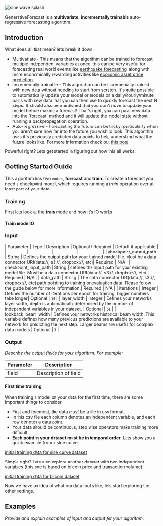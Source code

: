 ![sine wave splash](https://i.imgur.com/kDi9uIG.png)

GenerativeForecast is a **multivariate**, **incrementally trainable** auto-regressive forecasting algorithm.

## Introduction

What does all that mean? lets break it down.
* Multivatiate - This means that the algorithm can be trained to forecast multiple independent variables at once, this can be very useful for forecasting real world events like [earthquake forecasting][ef], along with more economically rewarding activities like [economic asset price prediction][econPred].
* Incrementally trainable - This algorithm can be incrementally trained with new data without needing to start from scratch. It's quite possible to automatically update your model or models on a daily/hourly/minute basis with new data that you can then use to quickly forecast the next N steps. It should also be mentioned that you don't _have_ to update your model before making a forecast! That's right, you can pass new data into the 'forecast' method and it will update the model state without running a backpropegation operation.
* Auto-regressive - Forecasting the future can be tricky, particularly when you aren't sure how far into the future you wish to look.  This algorithm uses it's previously predicted data points to help understand what the future looks like. For more information check out [this post][autoreg]

Powerful right? Lets get started in figuring out how this all works.



## Getting Started Guide
This algorithm has two `modes`, **forecast** and **train**. To create a forecast you need a checkpoint model, which requires running a _train_ operation over at least part of your data.

### Training
First lets look at the **train** mode and how it's IO works

#### Train mode IO
### Input

| Parameter | Type | Description | Optional / Required | Default if applicable |
| --------- | ----------- | ----------- | ----------- |
| checkpoint_output_path | String | Defines the output path for your trained model file. Must be a data connector URI(data://, s3://, dropbox://, etc)| Required | N/A |
| checkpoint_input_path | String | defines the input path for your existing model file. Must be a data connector URI(data://, s3://, dropbox://, etc) | Required | N/A |
| data_path | String | The data connector URI(data://, s3://, dropbox://, etc) path pointing to training or evaluation data. Please follow the guide below for more information.| Required | N/A |
| iterations | Integer | Defines the number of iterations per epoch for training, bigger numbers take longer| Optional | `10` |
| layer_width | Integer | Defines your networks layer width, depth is automatically determined by the number of independent variables in your dataset. | Optional | `51` |
| lookback_beam_width | Defines your networks historical beam width. This variable defines how many previous predictions are available to your network for predicting the next step. Larger beams are useful for complex data models.| Optional | `3` |

### Output

_Describe the output fields for your algorithm. For example:_

| Parameter | Description |
| --------- | ----------- |
| field     | Description of field |


#### First time training
When training a model on your data for the first time, there are some important things to consider.
* First and foremost, the data _must_ be a file in csv format.
* In this csv file each column denotes an independent variable, and each row denotes a data point.
* Your data should be continuous, step wise operators make training more difficult.
* **Each point in your dataset must be in temporal order.**
Lets show you a quick example from a sine curve:

[initial training data for sine curve dataset][initsined]

Simple right? Lets also explore another dataset with two independent variables (this one is based on bitcoin price and transaction volume):

[initial training data for bitcoin dataset][initbitd]

Now we have an idea of what our data looks like, lets start exploring the other settings.


## Examples

_Provide and explain examples of input and output for your algorithm._

[ef]: https://en.wikipedia.org/wiki/Earthquake_prediction
[econPred]: https://en.wikipedia.org/wiki/Stock_market_prediction
[autoreg]: https://dzone.com/articles/vector-autoregression-overview-and-proposals
[initsined]: https://gist.github.com/zeryx/00a84571fb3bfbfc4e08fdec2900b68f
[initbitd]: https://gist.github.com/zeryx/5d9a004ac10c4af702fc2a22dc3ad3f8